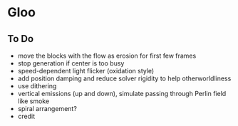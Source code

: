 # Gloo

## To Do

- move the blocks with the flow as erosion for first few frames
- stop generation if center is too busy
- speed-dependent light flicker (oxidation style)
- add position damping and reduce solver rigidity to help otherworldliness
- use dithering
- vertical emissions (up and down), simulate passing through Perlin field like smoke
- spiral arrangement?
- credit
